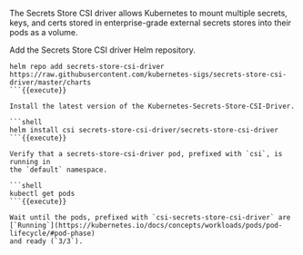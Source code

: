 The Secrets Store CSI driver allows Kubernetes to mount multiple secrets, keys,
and certs stored in enterprise-grade external secrets stores into their pods as
a volume.

Add the Secrets Store CSI driver Helm repository.

```shell
helm repo add secrets-store-csi-driver https://raw.githubusercontent.com/kubernetes-sigs/secrets-store-csi-driver/master/charts
```{{execute}}

Install the latest version of the Kubernetes-Secrets-Store-CSI-Driver.

```shell
helm install csi secrets-store-csi-driver/secrets-store-csi-driver
```{{execute}}

Verify that a secrets-store-csi-driver pod, prefixed with `csi`, is running in
the `default` namespace.

```shell
kubectl get pods
```{{execute}}

Wait until the pods, prefixed with `csi-secrets-store-csi-driver` are
[`Running`](https://kubernetes.io/docs/concepts/workloads/pods/pod-lifecycle/#pod-phase)
and ready (`3/3`).
